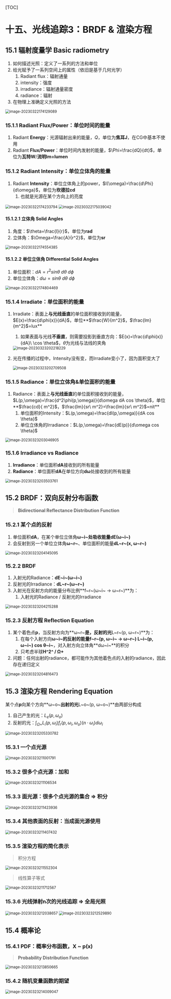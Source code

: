 [TOC]

# 十五、光线追踪3：BRDF & 渲染方程

## 15.1	辐射度量学 Basic radiometry

1. 如何描述光照：定义了一系列的方法和单位
2. 给光赋予了一系列空间上的属性（依旧是基于几何光学）
   1. Radiant flux：辐射通量
   2. intensity：强度
   3. irradiance：辐射通量密度
   4. radiance：辐射
3. 在物理上准确定义光照的方法

<img src="AssetMarkdown/image-20230322174129089.png" alt="image-20230322174129089" style="zoom:80%;" />

### 15.1.1	Radiant Flux/Power：单位时间的能量

1. Radiant **Energy**：光源辐射出来的能量，$Q$，单位为**焦耳J**，在CG中基本不使用
2. Radiant **Flux/Power**：单位时间内发射的能量，$\Phi=\frac{dQ}{dt}$，单位为**瓦特W**/**流明lm=lumen**

### 15.1.2	Radiant Intensity：单位立体角的能量

1. Radiant **Intensity**：单位立体角上的power，$I(\omega)=\frac{d\Phi}{d\omega}$，单位为**坎德拉cd**
   1. 也就是光源在某个方向上的亮度

<img src="AssetMarkdown/image-20230322174233794.png" alt="image-20230322174233794" style="zoom:80%;" />

<img src="AssetMarkdown/image-20230322175039042.png" alt="image-20230322175039042" style="zoom:80%;" />

#### 15.1.2.1	立体角 Solid Angles

1. 角度：$\theta=\frac{l}{r}$，单位为**rad**
2. 立体角：$\Omega=\frac{A}{r^2}$，单位为**sr**

<img src="AssetMarkdown/image-20230322174554385.png" alt="image-20230322174554385" style="zoom:80%;" />

#### 15.1.2.2	单位立体角  Differential Solid Angles

1. 单位面积：$dA=r^2sin\theta\ d\theta\ d\phi$
2. 单位立体角：$d\omega=sin\theta\ d\theta\ d\phi$

<img src="AssetMarkdown/image-20230322174804469.png" alt="image-20230322174804469" style="zoom:80%;" />

### 15.1.4	  Irradiate：单位面积的能量

1. Irradiate：表面上**与光线垂直**的单位面积接收到的能量，$E(x)=\frac{d\phi(x)}{dA}$，单位**$\frac{W}{m^2}$，$\frac{lm}{m^2}$=lux**

   1. 如果表面与光线**不垂直**，则需要投影到垂直方向：$E(x)=\frac{d\phi(x)}{dA}\ \cos \theta$，$\theta$为光线与法线的夹角

   <img src="AssetMarkdown/image-20230323202218229.png" alt="image-20230323202218229" style="zoom:80%;" />

2. 光在传播的过程中，Intensity没有变，而Irradiate变小了，因为面积变大了

   <img src="AssetMarkdown/image-20230323202709508.png" alt="image-20230323202709508" style="zoom:80%;" />

### 15.1.5	Radiance：单位立体角&单位面积的能量

1. Radiance：表面上**与光线垂直**的单位面积接收到的能量，$L(p,\omega)=\frac{d^2\phi(p,\omega)}{d\omega dA cos \theta}$，单位**$\frac{cd}{ m^2}$，$\frac{lm}{sr\ m^2}=\frac{lm}{sr\ m^2}$=nit**
   1. 单位面积的Intensity：$L(p,\omega)=\frac{dI(p,\omega)}{dA cos \theta}$
   2. 单位立体角的Irradiance：$L(p,\omega)=\frac{dE(p)}{d\omega cos \theta}$

<img src="AssetMarkdown/image-20230323203046905.png" alt="image-20230323203046905" style="zoom:80%;" />



### 15.1.6	Irradiance vs Radiance

1. **Irradiance**：单位面积**dA**接收到的所有能量
2. **Radiance**：单位面积**dA**在单位方向**dω**处接收到的所有能量

<img src="AssetMarkdown/image-20230323203503761.png" alt="image-20230323203503761" style="zoom:80%;" />

## 15.2	BRDF：双向反射分布函数

> **Bidirectional Reflectance Distribution Function**

### 15.2.1	某个点的反射

1. 单位面积**dA**，在某个单位立体角**ω~i~**处吸收能量**dE(ω~i~)**
2. 会反射到另一个单位立体角**ω~r~**、单位面积的能量**dL~r~(x, ω~r~)**

<img src="AssetMarkdown/image-20230323204145095.png" alt="image-20230323204145095" style="zoom:80%;" />

### 15.2.2	BRDF

1. 入射光的Radiance：**dE~i~(ω~i~)**
2. 反射光的Irradiance：**dL~r~(ω~r~)**
3. 入射光在反射方向的能量分布比例**f~r~(ω~i~ → ω~r~)**为：
   1. 入射光的Radiance / 反射光的Irradiance 

<img src="AssetMarkdown/image-20230323204215288.png" alt="image-20230323204215288" style="zoom:80%;" />

### 15.2.3	反射方程 Reflection Equation

1. 某个着色点**p**，当反射方向为**ω~r~**是，反射的光**L~r~(p, ω~r~)**为：
   1. 在每个入射方向**ω~i~**的反射的能量**f~r~(p, ω~i~ → ω~r~) L~i~(p, ω~i~) cos θ~i~**，对入射方向立体角**dω~i~**的积分
   2. 只考虑半球**H^2^ / Ω+**
2. 问题：任何出射的radiance，都可能作为其他着色点的入射的radiance，因此存在递归定义

<img src="AssetMarkdown/image-20230323204816473.png" alt="image-20230323204816473" style="zoom:80%;" />

## 15.3	渲染方程 Rendering Equation

某个点**p**向某个方向**ω~o~**出射的光**L~o~(p, ω~o~)**由两部分构成

1. 自己产生的光：$L_e(p, ω_o)$
2. 反射的光：$\int_{\Omega+}L_i(p,\omega_i)f_r(p,\omega_i,\omega_o)(n·\omega_i)d\omega_i$

<img src="AssetMarkdown/image-20230323205330782.png" alt="image-20230323205330782" style="zoom:80%;" />

### 15.3.1	一个点光源

<img src="AssetMarkdown/image-20230323211001791.png" alt="image-20230323211001791" style="zoom:80%;" />

### 15.3.2	很多个点光源：加和

<img src="AssetMarkdown/image-20230323211106534.png" alt="image-20230323211106534" style="zoom:80%;" />

### 15.3.3	面光源：很多个点光源的集合 => 积分

<img src="AssetMarkdown/image-20230323211423936.png" alt="image-20230323211423936" style="zoom:80%;" />

### 15.3.4	其他表面的反射：当成面光源使用

<img src="AssetMarkdown/image-20230323211407432.png" alt="image-20230323211407432" style="zoom:80%;" />

### 15.3.5	渲染方程的简化表示

> 积分方程

<img src="AssetMarkdown/image-20230323211552304.png" alt="image-20230323211552304" style="zoom:80%;" />

> 线性算子等式

<img src="AssetMarkdown/image-20230323211712567.png" alt="image-20230323211712567" style="zoom:80%;" />

### 15.3.6	光线弹射n次的光线追踪 => 全局光照

<img src="AssetMarkdown/image-20230323212038657.png" alt="image-20230323212038657" style="zoom:80%;" />

<img src="AssetMarkdown/image-20230323212529890.png" alt="image-20230323212529890" style="zoom:80%;" />

## 15.4	概率论

### 15.4.1	PDF：概率分布函数，X ~ p(x)

> **Probability Distribution Function**

<img src="AssetMarkdown/image-20230323213850665.png" alt="image-20230323213850665" style="zoom:80%;" />

### 15.4.2	随机变量函数的期望

<img src="AssetMarkdown/image-20230323214009047.png" alt="image-20230323214009047" style="zoom:80%;" />